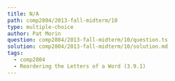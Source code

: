 ```yaml
---
title: N/A
path: comp2804/2013-fall-midterm/10
type: multiple-choice
author: Pat Morin
question: comp2804/2013-fall-midterm/10/question.ts
solution: comp2804/2013-fall-midterm/10/solution.md
tags:
  - comp2804
  - Reordering the Letters of a Word (3.9.1)
---
```

